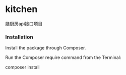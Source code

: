 # kitchen
膳厨房api接口项目

###  Installation

Install the package through Composer.

Run the Composer require command from the Terminal:

composer install
